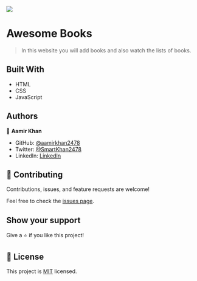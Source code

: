 ![](https://img.shields.io/badge/Microverse-blueviolet)

# Awesome Books

> In this website you will add books and also watch the lists of books.

## Built With

- HTML
- CSS
- JavaScript

## Authors

👤 **Aamir Khan**

- GitHub: [@aamirkhan2478](https://github.com/aamirkhan2478)
- Twitter: [@SmartKhan2478](https://twitter.com/SmartKhan2478)
- LinkedIn: [LinkedIn](https://www.linkedin.com/in/aamir-khan-302a44237/)


## 🤝 Contributing

Contributions, issues, and feature requests are welcome!

Feel free to check the [issues page](https://github.com/aamirkhan2478/awesome_book_js/issues).

## Show your support

Give a ⭐️ if you like this project!


## 📝 License

This project is [MIT](./LICENSE) licensed.

